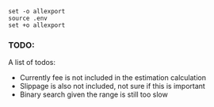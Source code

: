 ```
set -o allexport
source .env
set +o allexport
```

### TODO:
A list of todos:
- Currently fee is not included in the estimation calculation
- Slippage is also not included, not sure if this is important
- Binary search given the range is still too slow
